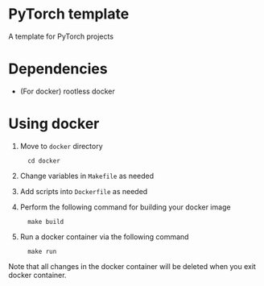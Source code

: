 # PyTorch template
A template for PyTorch projects

# Dependencies
- (For docker) rootless docker

# Using docker
  1. Move to `docker` directory

      ```
        cd docker
      ``` 
  1. Change variables in `Makefile` as needed
  1. Add scripts into `Dockerfile` as needed
  1. Perform the following command for building your docker image

      ```
        make build
      ```
  1. Run a docker container via the following command 

      ```
        make run
      ```
  Note that all changes in the docker container will be deleted when you exit docker container. 
